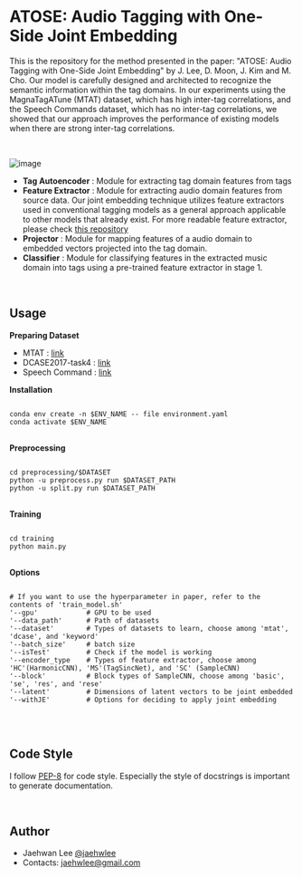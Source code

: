 # ATOSE: Audio Tagging with One-Side Joint Embedding

This is the repository for the method presented in the paper: "ATOSE: Audio Tagging with One-Side Joint Embedding" by J. Lee, D. Moon, J. Kim and M. Cho.  Our model is carefully designed and architected to recognize the semantic information within the tag domains. In our experiments using the MagnaTagATune (MTAT) dataset, which has high inter-tag correlations, and the Speech Commands dataset, which has no inter-tag correlations, we showed that our approach improves the performance of existing models when there are strong inter-tag correlations.

</br>

![image](https://github.com/jaehwlee/jetatag/blob/main/assets/fig1-1.png)
* **Tag Autoencoder** : Module for extracting tag domain features from tags
* **Feature Extractor** : Module for extracting audio domain features from source data. Our joint embedding technique utilizes feature extractors used in conventional tagging models as a general approach applicable to other models that already exist. For more readable feature extractor, please check [this repository](https://github.com/jaehwlee/music-auto-tagging-models)
* **Projector** : Module for mapping features of a audio domain to embedded vectors projected into the tag domain. 
* **Classifier** : Module for classifying features in the extracted music domain into tags using a pre-trained feature extractor in stage 1.

</br>

Usage
--

**Preparing Dataset**

* MTAT : [link](https://mirg.city.ac.uk/codeapps/the-magnatagatune-dataset)
* DCASE2017-task4 : [link](https://dcase.community/challenge2017/download)
* Speech Command : [link](https://www.tensorflow.org/datasets/catalog/speech_commands)


**Installation**

<pre>
<code>
conda env create -n $ENV_NAME -- file environment.yaml
conda activate $ENV_NAME
</code>
</pre>

**Preprocessing**

<pre>
<code>
cd preprocessing/$DATASET
python -u preprocess.py run $DATASET_PATH
python -u split.py run $DATASET_PATH
</code>
</pre>

**Training**

<pre>
<code>
cd training
python main.py
</code>
</pre>

**Options**
<pre>
<code>
# If you want to use the hyperparameter in paper, refer to the contents of 'train_model.sh'
'--gpu'            # GPU to be used
'--data_path'      # Path of datasets 
'--dataset'        # Types of datasets to learn, choose among 'mtat', 'dcase', and 'keyword'
'--batch_size'     # batch size
'--isTest'         # Check if the model is working
'--encoder_type    # Types of feature extractor, choose among 'HC'(HarmonicCNN), 'MS'(TagSincNet), and 'SC' (SampleCNN)
'--block'          # Block types of SampleCNN, choose among 'basic', 'se', 'res', and 'rese'
'--latent'         # Dimensions of latent vectors to be joint embedded
'--withJE'         # Options for deciding to apply joint embedding
</code>
</pre>

</br>



## Code Style
I follow [PEP-8](https://www.python.org/dev/peps/pep-0008/) for code style. Especially the style of docstrings is important to generate documentation. 

</br>
  
## Author
  
* Jaehwan Lee [@jaehwlee](https://github.com/jaehwlee)
* Contacts: jaehwlee@gmail.com
